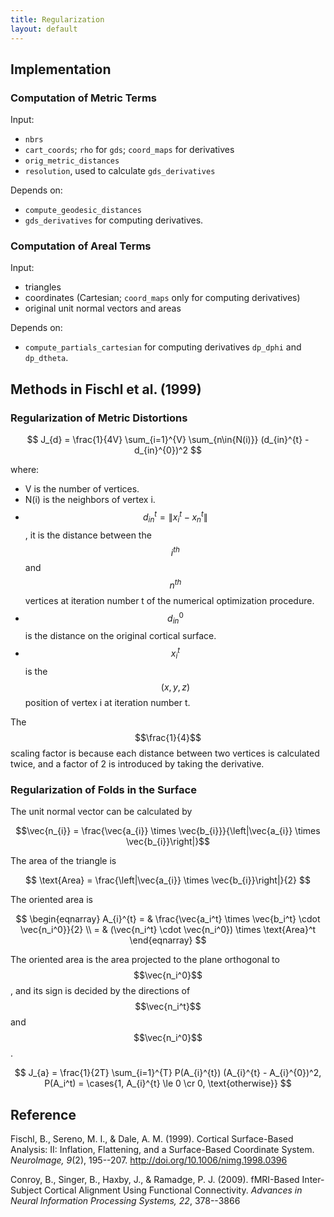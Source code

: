 ```yaml
---
title: Regularization
layout: default
---
```


## Implementation

### Computation of Metric Terms

Input:

- `nbrs`
- `cart_coords`; `rho` for `gds`; `coord_maps` for derivatives
- `orig_metric_distances`
- `resolution`, used to calculate `gds_derivatives`

Depends on:

- `compute_geodesic_distances`
- `gds_derivatives` for computing derivatives.

### Computation of Areal Terms

Input:

- triangles
- coordinates (Cartesian; `coord_maps` only for computing derivatives)
- original unit normal vectors and areas

Depends on:

- `compute_partials_cartesian` for computing derivatives `dp_dphi` and `dp_dtheta`.

## Methods in Fischl et al. (1999)

### Regularization of Metric Distortions

$$ J_{d} = \frac{1}{4V} \sum_{i=1}^{V} \sum_{n\in{N(i)}} (d_{in}^{t} - d_{in}^{0})^2 $$

where:

- V is the number of vertices.
- N(i) is the neighbors of vertex i.
- $$d_{in}^{t} = \| x_{i}^{t} - x_n^t \|$$, it is the distance between the $$i^{th}$$ and $$n^{th}$$ vertices at iteration number t of the numerical optimization procedure.
- $$d_{in}^{0}$$ is the distance on the original cortical surface.
- $$x_{i}^{t}$$ is the $$(x, y, z)$$ position of vertex i at iteration number t.

The $$\frac{1}{4}$$ scaling factor is because each distance between two vertices is calculated twice, and a factor of 2 is introduced by taking the derivative.

### Regularization of Folds in the Surface

The unit normal vector can be calculated by

$$\vec{n_{i}} = \frac{\vec{a_{i}} \times \vec{b_{i}}}{\left|\vec{a_{i}} \times \vec{b_{i}}\right|}$$

The area of the triangle is

$$ \text{Area} = \frac{\left|\vec{a_{i}} \times \vec{b_{i}}\right|}{2} $$

The oriented area is

$$
\begin{eqnarray}
A_{i}^{t} = & \frac{\vec{a_i^t} \times \vec{b_i^t} \cdot \vec{n_i^0}}{2} \\
          = & (\vec{n_i^t} \cdot \vec{n_i^0}) \times \text{Area}^t
\end{eqnarray}
$$

The oriented area is the area projected to the plane orthogonal to $$\vec{n_i^0}$$, and its sign is decided by the directions of $$\vec{n_i^t}$$ and $$\vec{n_i^0}$$.

$$ J_{a} = \frac{1}{2T} \sum_{i=1}^{T} P(A_{i}^{t}) (A_{i}^{t} - A_{i}^{0})^2, P(A_i^t) = \cases{1, A_{i}^{t} \le 0 \cr 0, \text{otherwise}} $$


## Reference

Fischl, B., Sereno, M. I., & Dale, A. M. (1999). Cortical Surface-Based Analysis: II: Inflation, Flattening, and a Surface-Based Coordinate System. _NeuroImage, 9_(2), 195--207. http://doi.org/10.1006/nimg.1998.0396

Conroy, B., Singer, B., Haxby, J., & Ramadge, P. J. (2009). fMRI-Based Inter-Subject Cortical Alignment Using Functional Connectivity. _Advances in Neural Information Processing Systems, 22_, 378--3866
